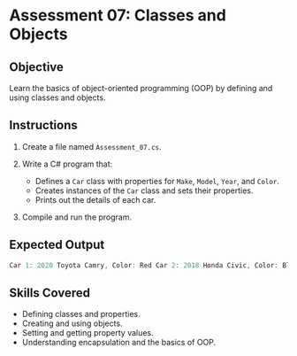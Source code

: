 # Assessment 07: Classes and Objects

## Objective

Learn the basics of object-oriented programming (OOP) by defining and using classes and objects.

## Instructions

1. Create a file named `Assessment_07.cs`.
2. Write a C# program that:
   - Defines a `Car` class with properties for `Make`, `Model`, `Year`, and `Color`.
   - Creates instances of the `Car` class and sets their properties.
   - Prints out the details of each car.

3. Compile and run the program.

## Expected Output

```c#
Car 1: 2020 Toyota Camry, Color: Red Car 2: 2018 Honda Civic, Color: Blue
```

## Skills Covered

- Defining classes and properties.
- Creating and using objects.
- Setting and getting property values.
- Understanding encapsulation and the basics of OOP.
